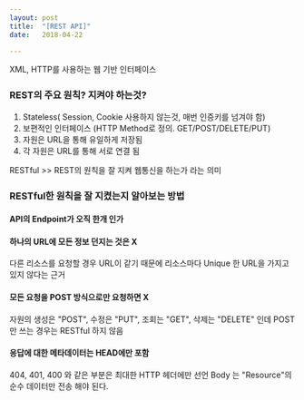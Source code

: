 ```yaml
---
layout: post
title:  "[REST API]"
date:   2018-04-22

---
```


XML, HTTP를 사용하는 웹 기반 인터페이스

### REST의 주요 원칙? 지켜야 하는것?

1. Stateless( Session, Cookie 사용하지 않는것, 매번 인증키를 넘겨야 함)
2. 보편적인 인터페이스 (HTTP Method로 정의. GET/POST/DELETE/PUT)
3. 자원은 URL을 통해 유일하게 저장됨
4. 각 자원은 URL를 통해 서로 연결 됨

RESTful >> REST의 원칙을 잘 지켜 웹통신을 하는가 라는 의미

### RESTful한 원칙을 잘 지켰는지 알아보는 방법

#### API의 Endpoint가 오직 한개 인가
#### 하나의 URL에 모든 정보 던지는 것은 X
다른 리소스를 요청할 경우 URL이 같기 때문에 리소스마다 Unique 한 URL을 가지고 있지 않다는 근거
#### 모든 요청을 POST 방식으로만 요청하면 X
자원의 생성은 "POST", 수정은 "PUT", 조회는 "GET", 삭제는 "DELETE" 인데 POST만 쓰는 경우는 RESTful 하지 않음

#### 응답에 대한 메타데이터는 HEAD에만 포함
404, 401, 400 와 같은 부분은 최대한 HTTP 헤더에만 선언 Body 는 "Resource"의 순수 데이터만 전송 해야 된다.
